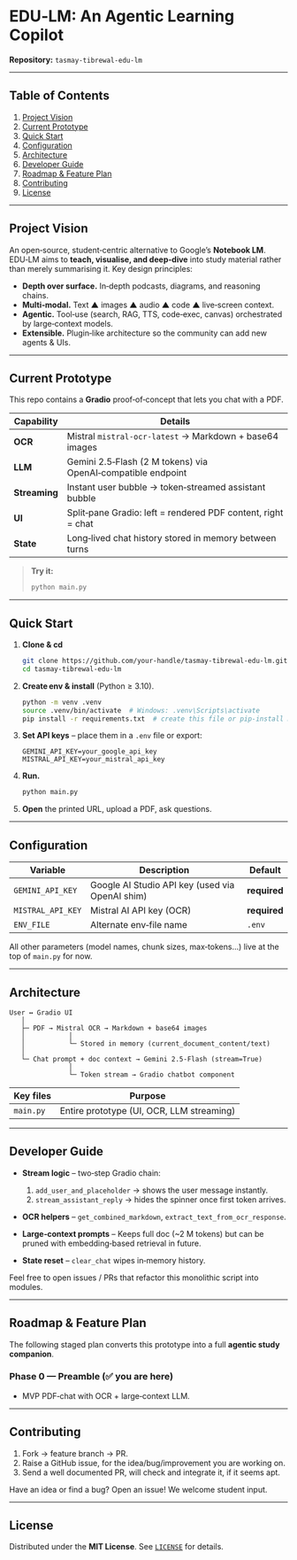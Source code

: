 # EDU‑LM: An Agentic Learning Copilot

**Repository:** `tasmay-tibrewal-edu-lm`

---

## Table of Contents

1. [Project Vision](#project-vision)
2. [Current Prototype](#current-prototype)
3. [Quick Start](#quick-start)
4. [Configuration](#configuration)
5. [Architecture](#architecture)
6. [Developer Guide](#developer-guide)
7. [Roadmap & Feature Plan](#roadmap--feature-plan)
8. [Contributing](#contributing)
9. [License](#license)

---

## Project Vision

An open‑source, student‑centric alternative to Google’s **Notebook LM**.
EDU‑LM aims to **teach, visualise, and deep‑dive** into study material rather than merely summarising it.
Key design principles:

* **Depth over surface.** In‑depth podcasts, diagrams, and reasoning chains.
* **Multi‑modal.** Text ▲ images ▲ audio ▲ code ▲ live‑screen context.
* **Agentic.** Tool‑use (search, RAG, TTS, code‑exec, canvas) orchestrated by large‑context models.
* **Extensible.** Plugin‑like architecture so the community can add new agents & UIs.

---

## Current Prototype

This repo contains a **Gradio** proof‑of‑concept that lets you chat with a PDF.

| Capability    | Details                                                      |
| ------------- | ------------------------------------------------------------ |
| **OCR**       | Mistral `mistral-ocr-latest` → Markdown + base64 images      |
| **LLM**       | Gemini 2.5‑Flash (2 M tokens) via OpenAI‑compatible endpoint |
| **Streaming** | Instant user bubble → token‑streamed assistant bubble        |
| **UI**        | Split‑pane Gradio: left = rendered PDF content, right = chat |
| **State**     | Long‑lived chat history stored in memory between turns       |

> **Try it:**
>
> ```bash
> python main.py
> ```

---

## Quick Start

1. **Clone & cd**

   ```bash
   git clone https://github.com/your‑handle/tasmay-tibrewal-edu-lm.git
   cd tasmay-tibrewal-edu-lm
   ```
2. **Create env & install** (Python ≥ 3.10).

   ```bash
   python -m venv .venv
   source .venv/bin/activate  # Windows: .venv\Scripts\activate
   pip install -r requirements.txt  # create this file or pip‑install manually
   ```
3. **Set API keys** – place them in a `.env` file or export:

   ```env
   GEMINI_API_KEY=your_google_api_key
   MISTRAL_API_KEY=your_mistral_api_key
   ```
4. **Run.**

   ```bash
   python main.py
   ```
5. **Open** the printed URL, upload a PDF, ask questions.

---

## Configuration

| Variable          | Description                                     | Default      |
| ----------------- | ----------------------------------------------- | ------------ |
| `GEMINI_API_KEY`  | Google AI Studio API key (used via OpenAI shim) | **required** |
| `MISTRAL_API_KEY` | Mistral AI API key (OCR)                        | **required** |
| `ENV_FILE`        | Alternate env‑file name                         | `.env`       |

All other parameters (model names, chunk sizes, max‑tokens…) live at the top of `main.py` for now.

---

## Architecture

```
User ↔️ Gradio UI
   │
   ├─ PDF → Mistral OCR → Markdown + base64 images
   │           │
   │           └─ Stored in memory (current_document_content/text)
   │
   └─ Chat prompt + doc context → Gemini 2.5‑Flash (stream=True)
               │
               └─ Token stream → Gradio chatbot component
```

| Key files | Purpose                                   |
| --------- | ----------------------------------------- |
| `main.py` | Entire prototype (UI, OCR, LLM streaming) |

---

## Developer Guide

* **Stream logic** – two‑step Gradio chain:

  1. `add_user_and_placeholder` → shows the user message instantly.
  2. `stream_assistant_reply` → hides the spinner once first token arrives.
* **OCR helpers** – `get_combined_markdown`, `extract_text_from_ocr_response`.
* **Large‑context prompts** – Keeps full doc (\~2 M tokens) but can be pruned with embedding‑based retrieval in future.
* **State reset** – `clear_chat` wipes in‑memory history.

Feel free to open issues / PRs that refactor this monolithic script into modules.

---

## Roadmap & Feature Plan

The following staged plan converts this prototype into a full **agentic study companion**.

### Phase 0 — Preamble (✅ **you are here**)

* MVP PDF‑chat with OCR + large‑context LLM.



---

## Contributing

1. Fork → feature branch → PR.
2. Raise a GitHub issue, for the idea/bug/improvement you are working on.
3. Send a well documented PR, will check and integrate it, if it seems apt.

Have an idea or find a bug? Open an issue!  We welcome student input.

---

## License

Distributed under the **MIT License**.  See [`LICENSE`](LICENSE) for details.
